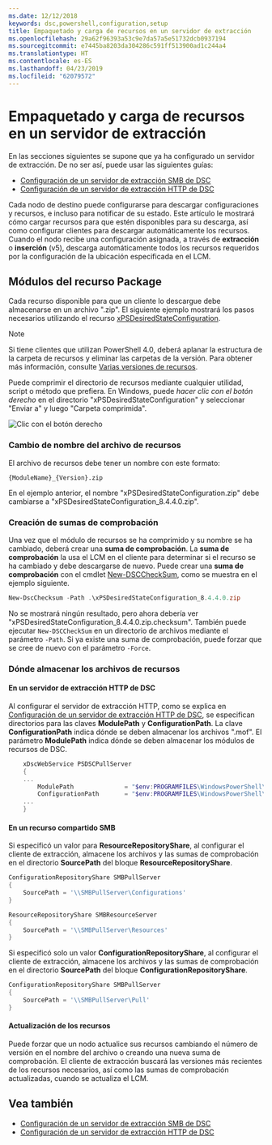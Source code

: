 ```yaml
---
ms.date: 12/12/2018
keywords: dsc,powershell,configuration,setup
title: Empaquetado y carga de recursos en un servidor de extracción
ms.openlocfilehash: 29a62f96393a53c9e7da57a5e51732dcb0937194
ms.sourcegitcommit: e7445ba8203da304286c591ff513900ad1c244a4
ms.translationtype: HT
ms.contentlocale: es-ES
ms.lasthandoff: 04/23/2019
ms.locfileid: "62079572"
---
```

# <a name="package-and-upload-resources-to-a-pull-server"></a>Empaquetado y carga de recursos en un servidor de extracción

En las secciones siguientes se supone que ya ha configurado un servidor de extracción. De no ser así, puede usar las siguientes guías:

- [Configuración de un servidor de extracción SMB de DSC](pullServerSmb.md)
- [Configuración de un servidor de extracción HTTP de DSC](pullServer.md)

Cada nodo de destino puede configurarse para descargar configuraciones y recursos, e incluso para notificar de su estado. Este artículo le mostrará cómo cargar recursos para que estén disponibles para su descarga, así como configurar clientes para descargar automáticamente los recursos. Cuando el nodo recibe una configuración asignada, a través de **extracción** o **inserción** (v5), descarga automáticamente todos los recursos requeridos por la configuración de la ubicación especificada en el LCM.

## <a name="package-resource-modules"></a>Módulos del recurso Package

Cada recurso disponible para que un cliente lo descargue debe almacenarse en un archivo ".zip". El siguiente ejemplo mostrará los pasos necesarios utilizando el recurso [xPSDesiredStateConfiguration](https://www.powershellgallery.com/packages/xPSDesiredStateConfiguration/8.4.0.0).

> [!NOTE]
> Si tiene clientes que utilizan PowerShell 4.0, deberá aplanar la estructura de la carpeta de recursos y eliminar las carpetas de la versión. Para obtener más información, consulte [Varias versiones de recursos](../configurations/import-dscresource.md#multiple-resource-versions).

Puede comprimir el directorio de recursos mediante cualquier utilidad, script o método que prefiera. En Windows, puede *hacer clic con el botón derecho* en el directorio "xPSDesiredStateConfiguration" y seleccionar "Enviar a" y luego "Carpeta comprimida".

![Clic con el botón derecho](../media/right-click.gif)

### <a name="naming-the-resource-archive"></a>Cambio de nombre del archivo de recursos

El archivo de recursos debe tener un nombre con este formato:

```
{ModuleName}_{Version}.zip
```

En el ejemplo anterior, el nombre "xPSDesiredStateConfiguration.zip" debe cambiarse a "xPSDesiredStateConfiguration_8.4.4.0.zip".

### <a name="create-checksums"></a>Creación de sumas de comprobación

Una vez que el módulo de recursos se ha comprimido y su nombre se ha cambiado, deberá crear una **suma de comprobación**.  La **suma de comprobación** la usa el LCM en el cliente para determinar si el recurso se ha cambiado y debe descargarse de nuevo. Puede crear una **suma de comprobación** con el cmdlet [New-DSCCheckSum](/powershell/module/PSDesiredStateConfiguration/New-DSCCheckSum), como se muestra en el ejemplo siguiente.

```powershell
New-DscChecksum -Path .\xPSDesiredStateConfiguration_8.4.4.0.zip
```

No se mostrará ningún resultado, pero ahora debería ver "xPSDesiredStateConfiguration_8.4.4.0.zip.checksum". También puede ejecutar `New-DSCCheckSum` en un directorio de archivos mediante el parámetro `-Path`. Si ya existe una suma de comprobación, puede forzar que se cree de nuevo con el parámetro `-Force`.

### <a name="where-to-store-resource-archives"></a>Dónde almacenar los archivos de recursos

#### <a name="on-a-dsc-http-pull-server"></a>En un servidor de extracción HTTP de DSC

Al configurar el servidor de extracción HTTP, como se explica en [Configuración de un servidor de extracción HTTP de DSC](pullServer.md), se especifican directorios para las claves **ModulePath** y **ConfigurationPath**. La clave **ConfigurationPath** indica dónde se deben almacenar los archivos ".mof". El parámetro **ModulePath** indica dónde se deben almacenar los módulos de recursos de DSC.

```powershell
    xDscWebService PSDSCPullServer
    {
    ...
        ModulePath              = "$env:PROGRAMFILES\WindowsPowerShell\DscService\Modules"
        ConfigurationPath       = "$env:PROGRAMFILES\WindowsPowerShell\DscService\Configuration"
    ...
    }

```

#### <a name="on-an-smb-share"></a>En un recurso compartido SMB

Si especificó un valor para **ResourceRepositoryShare**, al configurar el cliente de extracción, almacene los archivos y las sumas de comprobación en el directorio **SourcePath** del bloque **ResourceRepositoryShare**.

```powershell
ConfigurationRepositoryShare SMBPullServer
{
    SourcePath = '\\SMBPullServer\Configurations'
}

ResourceRepositoryShare SMBResourceServer
{
    SourcePath = '\\SMBPullServer\Resources'
}
```

Si especificó solo un valor **ConfigurationRepositoryShare**, al configurar el cliente de extracción, almacene los archivos y las sumas de comprobación en el directorio **SourcePath** del bloque **ConfigurationRepositoryShare**.

```powershell
ConfigurationRepositoryShare SMBPullServer
{
    SourcePath = '\\SMBPullServer\Pull'
}
```

#### <a name="updating-resources"></a>Actualización de los recursos

Puede forzar que un nodo actualice sus recursos cambiando el número de versión en el nombre del archivo o creando una nueva suma de comprobación. El cliente de extracción buscará las versiones más recientes de los recursos necesarios, así como las sumas de comprobación actualizadas, cuando se actualiza el LCM.

## <a name="see-also"></a>Vea también

- [Configuración de un servidor de extracción SMB de DSC](pullServerSmb.md)
- [Configuración de un servidor de extracción HTTP de DSC](pullServer.md)
